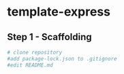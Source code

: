 # template-express

## Step 1 - Scaffolding
```bash
# clone repository
#add package-lock.json to .gitignore
#edit README.md

